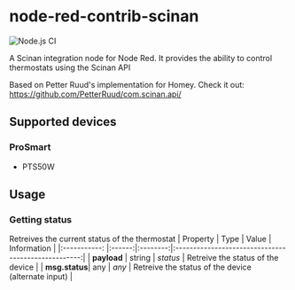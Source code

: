 # node-red-contrib-scinan
![Node.js CI](https://github.com/lodegaard/node-red-contrib-scinan/workflows/Node.js%20CI/badge.svg?branch=master)

A Scinan integration node for Node Red. It provides the ability to control thermostats using the Scinan API

Based on Petter Ruud's implementation for Homey. Check it out: https://github.com/PetterRuud/com.scinan.api/

## Supported devices
### ProSmart
- PTS50W

## Usage
### Getting status
Retreives the current status of the thermostat
|  Property     |  Type  |  Value   |                     Information                     |
|:-----------:  |:------:|:--------:|:---------------------------------------------------:|
| **payload**   | string | *status* | Retreive the status of the device                   |
| **msg.status**| any    |  *any*   | Retreive the status of the device (alternate input) |